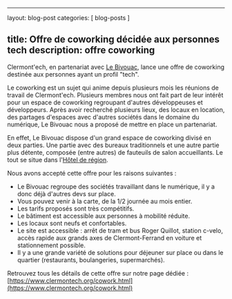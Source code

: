 ---
layout: blog-post
categories: [ blog-posts ]

title: Offre de coworking décidée aux personnes tech
description: offre coworking
------

Clermont'ech, en partenariat avec [Le Bivouac](http://www.lebivouac.com/), lance une offre de coworking destinée aux personnes ayant un profil "tech".

Le coworking est un sujet qui anime depuis plusieurs mois les réunions de travail de Clermont'ech. Plusieurs membres nous ont fait part de leur intérêt pour un espace de coworking regroupant d'autres développeuses et développeurs.
Après avoir recherché plusieurs lieux, des locaux en location, des partages d'espaces avec d'autres sociétés dans le domaine du numérique, Le Bivouac nous a proposé de mettre en place un partenariat.

En effet, Le Bivouac dispose d'un grand espace de coworking divisé en deux parties. Une partie avec des bureaux traditionnels et une autre partie plus détente, composée (entre autres) de fauteuils de salon accueillants. Le tout se situe dans l'[Hôtel de région](https://osm.org/go/0AkOKx_14--).

Nous avons accepté cette offre pour les raisons suivantes : 

- Le Bivouac regroupe des sociétés travaillant dans le numérique, il y a donc déjà d'autres devs sur place.
- Vous pouvez venir à la carte, de la 1/2 journée au mois entier.
- Les tarifs proposés sont très compétitifs.
- Le bâtiment est accessible aux personnes à mobilité réduite.
- Les locaux sont neufs et confortables.
- Le site est accessible : arrêt de tram et bus Roger Quillot, station c-velo, accès rapide aux grands axes de Clermont-Ferrand en voiture et stationnement possible.
- Il y a une grande variété de solutions pour déjeuner sur place ou dans le quartier (restaurants, boulangeries, supermarchés).

Retrouvez tous les détails de cette offre sur notre page dédiée : [https://www.clermontech.org/cowork.html](https://www.clermontech.org/cowork.html)
